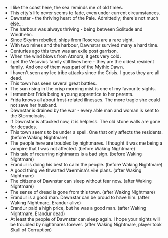 - I like the coast here, the sea reminds me of old times.
- This city's life never seems to fade, even under current circumstances.
- Dawnstar - the thriving heart of the Pale. Admittedly, there's not much else...
- The harbour was always thriving - being between Solitude and Windhelm.
- Since Skyrim rebelled, ships from Roscrea are a rare sight.
- With two mines and the harbour, Dawnstar survived many a hard time.
- Centuries ago this town was an exile post garrison.
- When the wind blows from Atmora, it gets very cold.
- I get the Vesuvius family still lives here - they are the oldest resident family. And one of them was part of the Mythic Dawn.
- I haven't seen any Ice tribe attacks since the Crisis. I guess they are all dead.
- This town has seen several great battles.
- The sun rising in the crisp morning mist is one of my favourite sights.
- I remember Frida being a young apprentice to her parents.
- Frida knows all about frost-related illnesses. The more tragic she could not save her husband.
- Dawnstar is drained by the war - every able man and woman is sent to the Stormcloaks.
- If Dawnstar is attacked now, it is helpless. The old stone walls are gone for decades.
- This town seems to be under a spell. One that only affects the residents. (before Waking Nightmare)
- The people here are troubled by nightmares. I thought it was me being a vampire that I was not affected. (before Waking Nightmare)
- This tale of recurring nightmares is a bad sign. (before Waking Nightmare)
- Erandur is doing his best to calm the people. (before Waking Nightmare)
- A good thing we thwarted Vaermina's vile plans. (after Waking Nightmare)
- The citizens of Dawnstar can sleep without fear now. (after Waking Nightmare)
- The sense of dread is gone from this town. (after Waking Nightmare)
- Erandur is a good man. Dawnstar can be proud to have him. (after Waking Nightmare, Erandur alive)
- Erandur paid a high price, but he was a good man. (after Waking Nightmare, Erandur dead)
- At least the people of Dawnstar can sleep again. I hope your nights will be troubled by nightmares forever. (after Waking Nightmare, player took Skull of Corruption)
